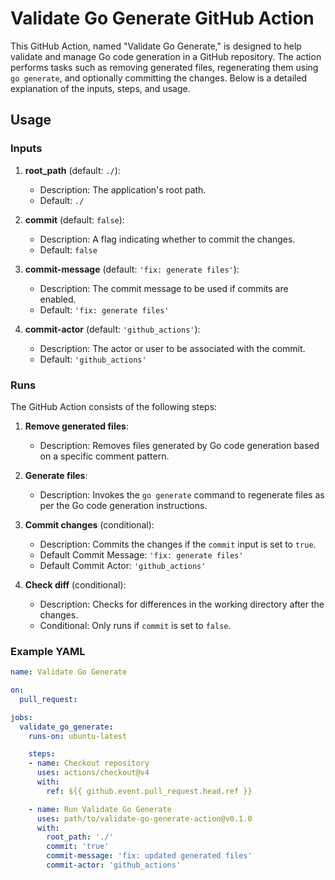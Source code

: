 # Validate Go Generate GitHub Action

This GitHub Action, named "Validate Go Generate," is designed to help validate and manage Go code generation in a GitHub repository. The action performs tasks such as removing generated files, regenerating them using `go generate`, and optionally committing the changes. Below is a detailed explanation of the inputs, steps, and usage.

## Usage

### Inputs

1. **root_path** (default: `./`):
   - Description: The application's root path.
   - Default: `./`

2. **commit** (default: `false`):
   - Description: A flag indicating whether to commit the changes.
   - Default: `false`

3. **commit-message** (default: `'fix: generate files'`):
   - Description: The commit message to be used if commits are enabled.
   - Default: `'fix: generate files'`

4. **commit-actor** (default: `'github_actions'`):
   - Description: The actor or user to be associated with the commit.
   - Default: `'github_actions'`

### Runs

The GitHub Action consists of the following steps:

1. **Remove generated files**:
   - Description: Removes files generated by Go code generation based on a specific comment pattern.

2. **Generate files**:
   - Description: Invokes the `go generate` command to regenerate files as per the Go code generation instructions.

3. **Commit changes** (conditional):
   - Description: Commits the changes if the `commit` input is set to `true`.
   - Default Commit Message: `'fix: generate files'`
   - Default Commit Actor: `'github_actions'`

4. **Check diff** (conditional):
   - Description: Checks for differences in the working directory after the changes.
   - Conditional: Only runs if `commit` is set to `false`.

### Example YAML

```yaml
name: Validate Go Generate

on:
  pull_request:

jobs:
  validate_go_generate:
    runs-on: ubuntu-latest

    steps:
    - name: Checkout repository
      uses: actions/checkout@v4
      with:
        ref: ${{ github.event.pull_request.head.ref }}

    - name: Run Validate Go Generate
      uses: path/to/validate-go-generate-action@v0.1.0
      with:
        root_path: './'
        commit: 'true'
        commit-message: 'fix: updated generated files'
        commit-actor: 'github_actions'
```
